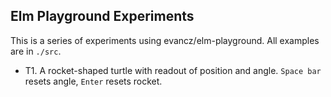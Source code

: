 ## Elm Playground Experiments

This is a series of experiments using evancz/elm-playground.
All examples are in `./src`.

- T1. A rocket-shaped turtle with readout of position and angle.
  `Space bar` resets angle, `Enter` resets rocket.
